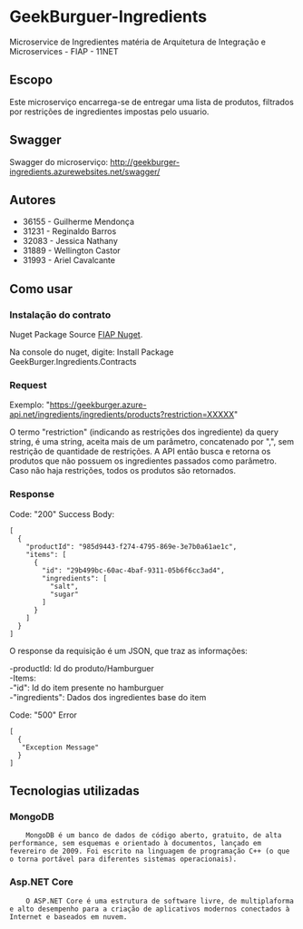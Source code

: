 # GeekBurguer-Ingredients

Microservice de Ingredientes matéria de Arquitetura de Integração e Microservices - FIAP - 11NET

## Escopo

Este microserviço encarrega-se de entregar uma lista de produtos, filtrados por restrições de ingredientes impostas pelo usuario.

## Swagger

Swagger do microserviço: http://geekburger-ingredients.azurewebsites.net/swagger/

## Autores
* 36155 - Guilherme Mendonça
* 31231 - Reginaldo Barros
* 32083 - Jessica Nathany
* 31889 - Wellington Castor
* 31993 - Ariel Cavalcante

## Como usar

### Instalação do contrato

Nuget Package Source
[FIAP Nuget](https://nugetserverfiap11net.azurewebsites.net/nuget).

Na console do nuget, digite: Install Package GeekBurger.Ingredients.Contracts

### Request

Exemplo:
    "https://geekburger.azure-api.net/ingredients/ingredients/products?restriction=XXXXX"

  O termo "restriction" (indicando as restrições dos ingrediente) da query string, é uma string, aceita mais de um parâmetro, concatenado por ",", sem restrição de quantidade de restrições. A API então busca e retorna os produtos que não possuem os ingredientes passados como parâmetro. Caso não haja restrições, todos os produtos são retornados.

### Response

Code: "200" Success
Body:
```
[
  {
    "productId": "985d9443-f274-4795-869e-3e7b0a61ae1c",
    "items": [
      {
        "id": "29b499bc-60ac-4baf-9311-05b6f6cc3ad4",
        "ingredients": [
          "salt",
          "sugar"
        ]
      }
    ]
  }
]
```

O response da requisição é um JSON, que traz as informações:

-productId: Id do produto/Hamburguer <br />
-Items: <br />
           -"id": Id do item presente no hamburguer <br />
           -"ingredients": Dados dos ingredientes base do item <br />

Code: "500" Error
```
[
  {
   "Exception Message"
  }
]
```

## Tecnologias utilizadas

### MongoDB

        MongoDB é um banco de dados de código aberto, gratuito, de alta performance, sem esquemas e orientado à documentos, lançado em fevereiro de 2009. Foi escrito na linguagem de programação C++ (o que o torna portável para diferentes sistemas operacionais).
        

### Asp.NET Core

        O ASP.NET Core é uma estrutura de software livre, de multiplaforma e alto desempenho para a criação de aplicativos modernos conectados à Internet e baseados em nuvem.
